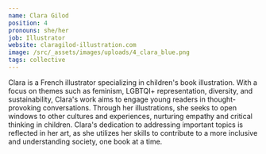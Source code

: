 ```yaml
---
name: Clara Gilod
position: 4
pronouns: she/her
job: Illustrator
website: claragilod-illustration.com
image: /src/_assets/images/uploads/4_clara_blue.png
tags: collective
---
```


Clara is a French illustrator specializing in children's book illustration. With a focus on themes such as feminism, LGBTQI+ representation, diversity, and sustainability, Clara's work aims to engage young readers in thought-provoking conversations. Through her illustrations, she seeks to open windows to other cultures and experiences, nurturing empathy and critical thinking in children. Clara's dedication to addressing important topics is reflected in her art, as she utilizes her skills to contribute to a more inclusive and understanding society, one book at a time.
